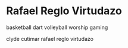 # Rafael Reglo Virtudazo

basketball
dart
volleyball
worship
gaming

clyde cutimar
rafael reglo virtudazo

